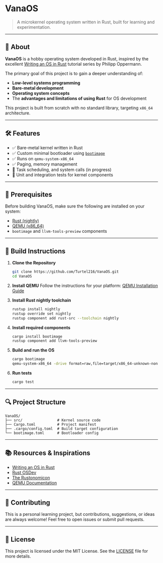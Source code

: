 # VanaOS

> A microkernel operating system written in Rust, built for learning and experimentation.

---

## 🚀 About

**VanaOS** is a hobby operating system developed in Rust, inspired by the excellent [Writing an OS in Rust](https://os.phil-opp.com/) tutorial series by Philipp Oppermann.

The primary goal of this project is to gain a deeper understanding of:
- **Low-level systems programming**
- **Bare-metal development**
- **Operating system concepts**
- The **advantages and limitations of using Rust** for OS development

This project is built from scratch with no standard library, targeting `x86_64` architecture.

---

## 🛠️ Features

- ✅ Bare-metal kernel written in Rust
- ✅ Custom minimal bootloader using [`bootimage`](https://github.com/rust-osdev/bootimage)
- ✅ Runs on `qemu-system-x86_64`
- ✅ Paging, memory management
- 🚧 Task scheduling, and system calls (in progress)
- 🧪 Unit and integration tests for kernel components

---

## 🧰 Prerequisites

Before building VanaOS, make sure the following are installed on your system:

- [Rust (nightly)](https://rustup.rs/)
- [QEMU (x86_64)](https://www.qemu.org/download/)
- `bootimage` and `llvm-tools-preview` components

---

## 🧱 Build Instructions

1. **Clone the Repository**
   ```bash
   git clone https://github.com/Turtel216/VanaOS.git
   cd VanaOS
   ```

2. **Install QEMU**
   Follow the instructions for your platform: [QEMU Installation Guide](https://www.qemu.org/download/)

3. **Install Rust nightly toolchain**
   ```bash
   rustup install nightly
   rustup override set nightly
   rustup component add rust-src --toolchain nightly
   ```

4. **Install required components**
   ```bash
   cargo install bootimage
   rustup component add llvm-tools-preview
   ```

5. **Build and run the OS**
   ```bash
   cargo bootimage
   qemu-system-x86_64 -drive format=raw,file=target/x86_64-unknown-none/debug/bootimage-VanaOS.bin
   ```

6. **Run tests**
   ```bash
   cargo test
   ```

---

## 🔍 Project Structure

```
VanaOS/
├── src/                # Kernel source code
├── Cargo.toml          # Project manifest
├── .cargo/config.toml  # Build target configuration
└── bootimage.toml      # Bootloader config
```

---

## 📚 Resources & Inspirations

- [Writing an OS in Rust](https://os.phil-opp.com/)
- [Rust OSDev](https://osdev.org/)
- [The Rustonomicon](https://doc.rust-lang.org/nomicon/)
- [QEMU Documentation](https://wiki.qemu.org/Main_Page)

---

## 🤝 Contributing

This is a personal learning project, but contributions, suggestions, or ideas are always welcome! Feel free to open issues or submit pull requests.

---

## 📜 License

This project is licensed under the MIT License. See the [LICENSE](./LICENSE) file for more details.
